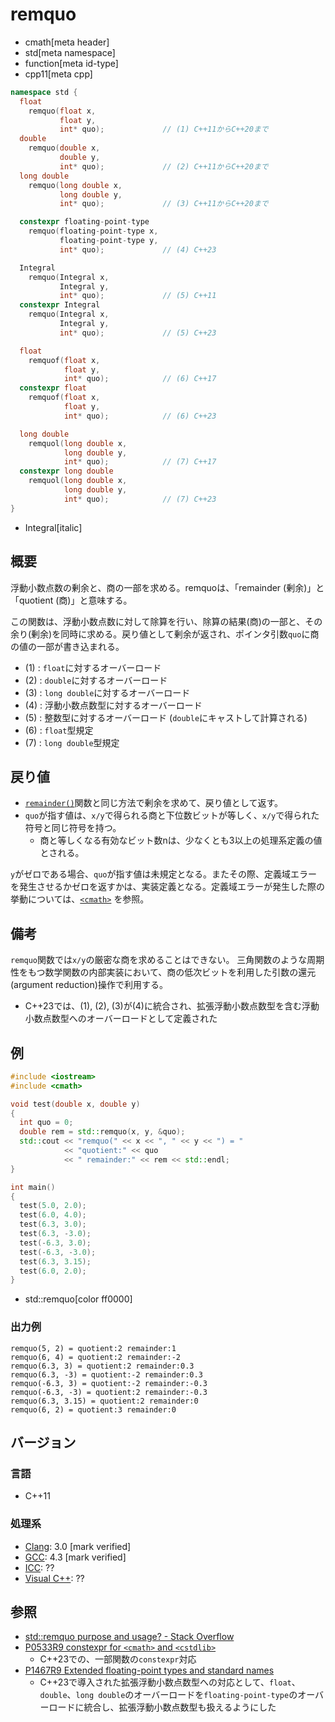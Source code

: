 # remquo
* cmath[meta header]
* std[meta namespace]
* function[meta id-type]
* cpp11[meta cpp]

```cpp
namespace std {
  float
    remquo(float x,
           float y,
           int* quo);             // (1) C++11からC++20まで
  double
    remquo(double x,
           double y,
           int* quo);             // (2) C++11からC++20まで
  long double
    remquo(long double x,
           long double y,
           int* quo);             // (3) C++11からC++20まで

  constexpr floating-point-type
    remquo(floating-point-type x,
           floating-point-type y,
           int* quo);             // (4) C++23

  Integral
    remquo(Integral x,
           Integral y,
           int* quo);             // (5) C++11
  constexpr Integral
    remquo(Integral x,
           Integral y,
           int* quo);             // (5) C++23

  float
    remquof(float x,
            float y,
            int* quo);            // (6) C++17
  constexpr float
    remquof(float x,
            float y,
            int* quo);            // (6) C++23

  long double
    remquol(long double x,
            long double y,
            int* quo);            // (7) C++17
  constexpr long double
    remquol(long double x,
            long double y,
            int* quo);            // (7) C++23
}
```
* Integral[italic]

## 概要
浮動小数点数の剰余と、商の一部を求める。remquoは、「remainder (剰余)」と「quotient (商)」と意味する。

この関数は、浮動小数点数に対して除算を行い、除算の結果(商)の一部と、その余り(剰余)を同時に求める。戻り値として剰余が返され、ポインタ引数`quo`に商の値の一部が書き込まれる。

- (1) : `float`に対するオーバーロード
- (2) : `double`に対するオーバーロード
- (3) : `long double`に対するオーバーロード
- (4) : 浮動小数点数型に対するオーバーロード
- (5) : 整数型に対するオーバーロード (`double`にキャストして計算される)
- (6) : `float`型規定
- (7) : `long double`型規定


## 戻り値
- [`remainder()`](remainder.md)関数と同じ方法で剰余を求めて、戻り値として返す。
- `quo`が指す値は、`x/y`で得られる商と下位数ビットが等しく、`x/y`で得られた符号と同じ符号を持つ。
    - 商と等しくなる有効なビット数nは、少なくとも3以上の処理系定義の値とされる。

`y`がゼロである場合、`quo`が指す値は未規定となる。またその際、定義域エラーを発生させるかゼロを返すかは、実装定義となる。定義域エラーが発生した際の挙動については、[`<cmath>`](../cmath.md) を参照。


## 備考
`remquo`関数では`x/y`の厳密な商を求めることはできない。
三角関数のような周期性をもつ数学関数の内部実装において、商の低次ビットを利用した引数の還元(argument reduction)操作で利用する。

- C++23では、(1), (2), (3)が(4)に統合され、拡張浮動小数点数型を含む浮動小数点数型へのオーバーロードとして定義された


## 例
```cpp example
#include <iostream>
#include <cmath>

void test(double x, double y)
{
  int quo = 0;
  double rem = std::remquo(x, y, &quo);
  std::cout << "remquo(" << x << ", " << y << ") = "
            << "quotient:" << quo
            << " remainder:" << rem << std::endl;
}

int main()
{
  test(5.0, 2.0);
  test(6.0, 4.0);
  test(6.3, 3.0);
  test(6.3, -3.0);
  test(-6.3, 3.0);
  test(-6.3, -3.0);
  test(6.3, 3.15);
  test(6.0, 2.0);
}
```
* std::remquo[color ff0000]

### 出力例
```
remquo(5, 2) = quotient:2 remainder:1
remquo(6, 4) = quotient:2 remainder:-2
remquo(6.3, 3) = quotient:2 remainder:0.3
remquo(6.3, -3) = quotient:-2 remainder:0.3
remquo(-6.3, 3) = quotient:-2 remainder:-0.3
remquo(-6.3, -3) = quotient:2 remainder:-0.3
remquo(6.3, 3.15) = quotient:2 remainder:0
remquo(6, 2) = quotient:3 remainder:0
```

## バージョン
### 言語
- C++11

### 処理系
- [Clang](/implementation.md#clang): 3.0 [mark verified]
- [GCC](/implementation.md#gcc): 4.3 [mark verified]
- [ICC](/implementation.md#icc): ??
- [Visual C++](/implementation.md#visual_cpp): ??


## 参照
- [std::remquo purpose and usage? - Stack Overflow](https://stackoverflow.com/questions/11074865/stdremquo-purpose-and-usage)
- [P0533R9 constexpr for `<cmath>` and `<cstdlib>`](https://www.open-std.org/jtc1/sc22/wg21/docs/papers/2021/p0533r9.pdf)
    - C++23での、一部関数の`constexpr`対応
- [P1467R9 Extended floating-point types and standard names](https://www.open-std.org/jtc1/sc22/wg21/docs/papers/2022/p1467r9.html)
    - C++23で導入された拡張浮動小数点数型への対応として、`float`、`double`、`long double`のオーバーロードを`floating-point-type`のオーバーロードに統合し、拡張浮動小数点数型も扱えるようにした

